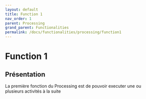 ```yaml
---
layout: default
title: Function 1
nav_order: 1
parent: Processing
grand_parent: Functionalities
permalink: /docs/functionalities/processing/function1
---
```



# Function 1

## Présentation

La première fonction du Processing est de pouvoir executer une ou plusieurs activités à la suite
